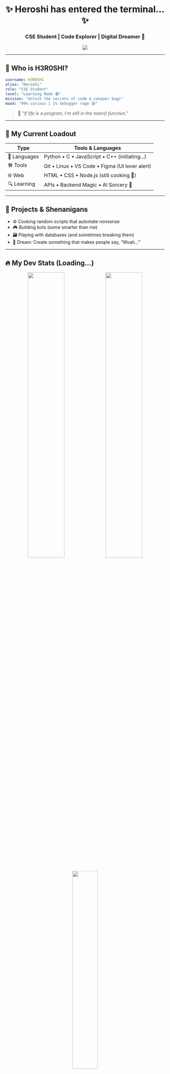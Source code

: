 <!-- README.md for H3R0SHI -->

<h1 align="center">✨ Heroshi has entered the terminal... ✨</h1>
<h3 align="center">CSE Student | Code Explorer | Digital Dreamer 🌌</h3>

<p align="center">
  <img src="https://readme-typing-svg.herokuapp.com?font=Fira+Code&duration=3000&pause=500&color=00FEEF&center=true&vCenter=true&width=440&lines=print('Hello+World!');echo+%22Hey%2C+I'm+H3R0SHI!%22;Learning+Life+%26+Code...;Welcome+to+my+digital+dojo!%F0%9F%8F%B3" />
</p>

---

## 👾 Who is H3R0SHI?

```yaml
username: H3R0SHI
alias: "Heroshi"
role: "CSE Student"
level: "Learning Mode 🟢"
mission: "Unlock the secrets of code & conquer bugs"
mood: "99% curious | 1% debugger rage 😅"
```

> 💬 *"If life is a program, I'm still in the main() function."*

---

## 🧠 My Current Loadout

| Type       | Tools & Languages                       |
|------------|------------------------------------------|
| 💬 Languages | Python • C • JavaScript • C++ (initiating...) |
| 🛠️ Tools     | Git • Linux • VS Code • Figma (UI lover alert) |
| 🌐 Web       | HTML • CSS • Node.js (still cooking 🍜) |
| 🔍 Learning  | APIs • Backend Magic • AI Sorcery 🤖 |

---

## 🧪 Projects & Shenanigans

- ⚙️ Cooking random scripts that automate nonsense
- 🎮 Building bots (some smarter than me)
- 🗃️ Playing with databases (and sometimes breaking them)
- 🌌 Dream: Create something that makes people say, “Woah…”

---

## 🔥 My Dev Stats (Loading...)

<p align="center">
  <img src="https://github-readme-stats.vercel.app/api?username=H3R0SHI&show_icons=true&theme=radical&hide_border=true" width="48%" />
  <img src="https://github-readme-streak-stats.herokuapp.com?user=H3R0SHI&theme=radical&hide_border=true" width="48%" />
</p>

<p align="center">
  <img src="https://github-readme-stats.vercel.app/api/top-langs/?username=H3R0SHI&layout=compact&theme=radical&hide_border=true" width="40%" />
</p>

---

## 💡 Random Facts

- 🧃 I drink more code than coffee
- 🕹️ Gaming fuels my logic
- 🧩 I love solving problems (especially the ones I accidentally created)
- 🧙‍♂️ I believe in code magic ✨

---

## 📫 Ping Me, Maybe?

Want to team up, chat code, or just share memes?
> DM me or drop by my repos — I'm always around 👀  
> ⚡ _"May the source be with you."_ ⚡

---

<p align="center">
  <img src="https://media.giphy.com/media/JIX9t2j0ZTN9S/giphy.gif" height="160" />
</p>

<p align="center">
  <b>Thanks for scrolling!</b> <br>
  💥 <i>Keep exploring, keep learning, and never stop compiling.</i> 💥
</p> ```
